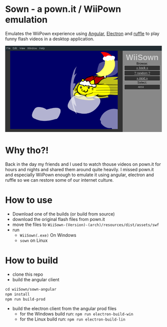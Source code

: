 # Sown - a pown.it / WiiPown emulation

Emulates the WiiPown experience using [Angular](https://angular.io/), [Electron](https://www.electronjs.org/) and [ruffle](https://ruffle.rs/) to play funny flash videos in a desktop application.

![screenshot1](screenshots/screenshot1.png)

# Why tho?!

Back in the day my friends and I used to watch thouse videos on pown.it for hours and nights and shared them around quite heavily.
I missed pown.it and especially WiiPown enough to emulate it using angular, electron and ruffle so we can restore some of our internet culture.

# How to use

- Download one of the builds (or build from source)
- download the original flash files from pown.it
- move the files to `WiiSown-(Version)-(arch)/resources/dist/assets/swf`
- run
  - `WiiSown(.exe)` On Windows
  - `sown` on Linux

# How to build

- clone this repo
- build the angular client

```
cd wiiSown/sown-angular
npm install
npm run build-prod
```

- build the electron client from the angular prod files
  - for the Windows build run: `npm run electron-build-win`
  - for the Linux build run: `npm run electron-build-lin`
